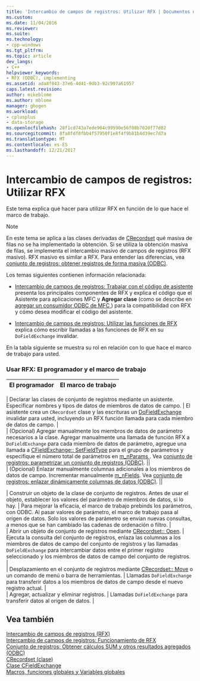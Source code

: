 ```yaml
---
title: 'Intercambio de campos de registros: Utilizar RFX | Documentos de Microsoft'
ms.custom: 
ms.date: 11/04/2016
ms.reviewer: 
ms.suite: 
ms.technology:
- cpp-windows
ms.tgt_pltfrm: 
ms.topic: article
dev_langs:
- C++
helpviewer_keywords:
- RFX (ODBC), implementing
ms.assetid: ada8f043-37e6-4d41-9db3-92c997a61957
caps.latest.revision: 
author: mikeblome
ms.author: mblome
manager: ghogen
ms.workload:
- cplusplus
- data-storage
ms.openlocfilehash: 28f1cd743a7ede904c99590e56f08b7020f77d82
ms.sourcegitcommit: 8fa8fdf0fbb4f57950f1e8f4f9b81b4d39ec7d7a
ms.translationtype: MT
ms.contentlocale: es-ES
ms.lasthandoff: 12/21/2017
---
```

# <a name="record-field-exchange-using-rfx"></a>Intercambio de campos de registros: Utilizar RFX
Este tema explica qué hacer para utilizar RFX en función de lo que hace el marco de trabajo.  
  
> [!NOTE]
>  En este tema se aplica a las clases derivadas de [CRecordset](../../mfc/reference/crecordset-class.md) qué masiva de filas no se ha implementado la obtención. Si se utiliza la obtención masiva de filas, se implementa el intercambio masivo de campos de registros (RFX masivo). RFX masivo es similar a RFX. Para entender las diferencias, vea [conjunto de registros: obtener registros de forma masiva (ODBC)](../../data/odbc/recordset-fetching-records-in-bulk-odbc.md).  
  
 Los temas siguientes contienen información relacionada:  
  
-   [Intercambio de campos de registros: Trabajar con el código de asistente](../../data/odbc/record-field-exchange-working-with-the-wizard-code.md) presenta los principales componentes de RFX y explica el código que el Asistente para aplicaciones MFC y **Agregar clase** (como se describe en [agregar un consumidor ODBC de MFC ](../../mfc/reference/adding-an-mfc-odbc-consumer.md)) para la compatibilidad con RFX y cómo desea modificar el código del asistente.  
  
-   [Intercambio de campos de registros: Utilizar las funciones de RFX](../../data/odbc/record-field-exchange-using-the-rfx-functions.md) explica cómo escribir llamadas a las funciones de RFX en su `DoFieldExchange` invalidar.  
  
 En la tabla siguiente se muestra su rol en relación con lo que hace el marco de trabajo para usted.  
  
### <a name="using-rfx-you-and-the-framework"></a>Usar RFX: El programador y el marco de trabajo  
  
|El programador|El marco de trabajo|  
|---------|-------------------|  

| Declarar las clases de conjunto de registros mediante un asistente. Especificar nombres y tipos de datos de miembros de datos de campo. | El asistente crea un `CRecordset` clase y las escrituras un [DoFieldExchange](../../mfc/reference/crecordset-class.md#dofieldexchange) invalidar para usted, incluyendo un RFX función llamada para cada miembro de datos de campo. |  
| (Opcional) Agregar manualmente los miembros de datos de parámetro necesarios a la clase. Agregar manualmente una llamada de función RFX a `DoFieldExchange` para cada miembro de datos de parámetro, agregue una llamada a [CFieldExchange:: SetFieldType](../../mfc/reference/cfieldexchange-class.md#setfieldtype) para el grupo de parámetros y especifique el número total de parámetros en [m_nParams ](../../mfc/reference/crecordset-class.md#m_nparams). Vea [conjunto de registros: parametrizar un conjunto de registros (ODBC)](../../data/odbc/recordset-parameterizing-a-recordset-odbc.md). ||  
| (Opcional) Enlazar manualmente columnas adicionales a los miembros de datos de campo. Incrementar manualmente [m_nFields](../../mfc/reference/crecordset-class.md#m_nfields). Vea [conjunto de registros: enlazar dinámicamente columnas de datos (ODBC)](../../data/odbc/recordset-dynamically-binding-data-columns-odbc.md). ||  

| Construir un objeto de la clase de conjunto de registros. Antes de usar el objeto, establecer los valores del parámetro de miembros de datos, si lo hay. | Para mejorar la eficacia, el marco de trabajo prebinds los parámetros, con ODBC. Al pasar valores de parámetro, el marco de trabajo pasa al origen de datos. Solo los valores de parámetro se envían nuevas consultas, a menos que se han cambiado las cadenas de ordenación o filtro. |  
| Abrir un objeto de conjunto de registros mediante [CRecordset:: Open](../../mfc/reference/crecordset-class.md#open). | Ejecuta la consulta del conjunto de registros, enlaza las columnas a los miembros de datos de campo del conjunto de registros y las llamadas `DoFieldExchange` para intercambiar datos entre el primer registro seleccionado y los miembros de datos de campo del conjunto de registros. |  
| Desplazamiento en el conjunto de registros mediante [CRecordset:: Move](../../mfc/reference/crecordset-class.md#move) o un comando de menú o barra de herramientas. | Llamadas `DoFieldExchange` para transferir datos a los miembros de datos de campo desde el nuevo registro actual. |  
| Agregar, actualizar y eliminar registros. | Llamadas `DoFieldExchange` para transferir datos al origen de datos. |  
  
## <a name="see-also"></a>Vea también  
 [Intercambio de campos de registros (RFX)](../../data/odbc/record-field-exchange-rfx.md)   
 [Intercambio de campos de registros: Funcionamiento de RFX](../../data/odbc/record-field-exchange-how-rfx-works.md)   
 [Conjunto de registros: Obtener cálculos SUM y otros resultados agregados (ODBC)](../../data/odbc/recordset-obtaining-sums-and-other-aggregate-results-odbc.md)   
 [CRecordset (clase)](../../mfc/reference/crecordset-class.md)   
 [Clase CFieldExchange](../../mfc/reference/cfieldexchange-class.md)   
 [Macros, funciones globales y Variables globales](../../mfc/reference/mfc-macros-and-globals.md)

